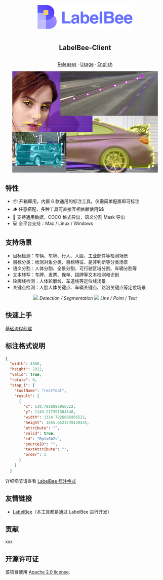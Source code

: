 
<div align="center">
<article style="display: flex; flex-direction: column; align-items: center; justify-content: center;">
    <p align="center"><img width="300" src="./src/assets/logo.svg" /></p>
    <h1 style="width: 100%; text-align: center;">LabelBee-Client</h1>
    <p>
        <a href="https://github.com/Kerwin-L/labelbee-client/releases">Releases</a>
        ·
        <a href="#特性" >Usage</a>
        ·
        <a href="./README.md" >English</a>
    </p>
</article>
<img src="./docs/assets/main.png">

</div>

## 特性

- 📦 开箱即用，内置 6 款通用的标注工具，仅需简单配置即可标注
- 🪵 任意搭配，多种工具可直接互相依赖使用$$
- 🏁 支持通用数据，COCO 格式导出，语义分割 Mask 导出
- 💻 全平台支持：Mac / Linux / Windows

## 支持场景


- 目标检测：车辆、车牌、行人、人脸、工业部件等检测场景
- 目标分类：检测对象分类、目标特征、是非判断等分类场景
- 语义分割：人体分割、全景分割、可行驶区域分割、车辆分割等
- 文本转写：车牌、发票、保单、招牌等文本检测和识别
- 轮廓线检测：人体轮廓线、车道线等定位线场景
- 关键点检测：人脸人体关键点、车辆关键点、路沿关键点等定位场景

<p align="center">
  <img src="./docs/assets/annotation-detection-segmentation.gif">
  <i style="text-align: center;">Detection / Segmentation </i>
  
  <img src="./docs/assets/annotation-line-point-text.gif">
  <i style="text-align: center;">Line / Point / Text </i>

</p> 

## 快速上手

 [基础流程创建](./docs/README.md) 

## 标注格式说明

```json
{
  "width": 4368,
  "height": 2912,
  "valid": true,
  "rotate": 0,
  "step_1": {
    "toolName": "rectTool",
    "result": [
      {
        "x": 530.7826086956522,
        "y": 1149.217391304348,
        "width": 1314.7826086956522,
        "height": 1655.6521739130435,
        "attribute": "",
        "valid": true,
        "id": "Rp1x6bZs",
        "sourceID": "",
        "textAttribute": "",
        "order": 1
      }
    ]
  }
```
详细细节请查看 [LabelBee 标注格式](./docs/annotation/README.md)

## 友情链接

- [LabelBee](https://github.com/Kerwin-L/labelbee)（本工具都是通过 LabelBee 进行开发）

## 贡献

xxx

## 开源许可证

该项目使用 [Apache 2.0 license](./LICENSE).
